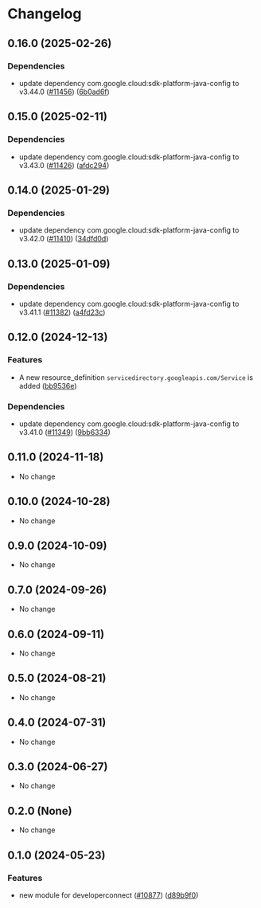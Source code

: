 # Changelog

## 0.16.0 (2025-02-26)

### Dependencies

* update dependency com.google.cloud:sdk-platform-java-config to v3.44.0 ([#11456](https://github.com/googleapis/google-cloud-java/issues/11456)) ([6b0ad6f](https://github.com/googleapis/google-cloud-java/commit/6b0ad6f8243cc60de7ee608237fa61445f0b0526))


## 0.15.0 (2025-02-11)

### Dependencies

* update dependency com.google.cloud:sdk-platform-java-config to v3.43.0 ([#11426](https://github.com/googleapis/google-cloud-java/issues/11426)) ([afdc294](https://github.com/googleapis/google-cloud-java/commit/afdc2944304a077ce4cbdd8c7675f1ca707b2be0))


## 0.14.0 (2025-01-29)

### Dependencies

* update dependency com.google.cloud:sdk-platform-java-config to v3.42.0 ([#11410](https://github.com/googleapis/google-cloud-java/issues/11410)) ([34dfd0d](https://github.com/googleapis/google-cloud-java/commit/34dfd0dc9c5ca042aca0778e8d34b2ca072bfeb1))


## 0.13.0 (2025-01-09)

### Dependencies

* update dependency com.google.cloud:sdk-platform-java-config to v3.41.1 ([#11382](https://github.com/googleapis/google-cloud-java/issues/11382)) ([a4fd23c](https://github.com/googleapis/google-cloud-java/commit/a4fd23ce1dfa364959de1e97e3b769996f3c7d0d))


## 0.12.0 (2024-12-13)

### Features

* A new resource_definition `servicedirectory.googleapis.com/Service` is added ([bb9536e](https://github.com/googleapis/google-cloud-java/commit/bb9536e7b488e7b541937df521afdb49eac595c9))

### Dependencies

* update dependency com.google.cloud:sdk-platform-java-config to v3.41.0 ([#11349](https://github.com/googleapis/google-cloud-java/issues/11349)) ([9bb6334](https://github.com/googleapis/google-cloud-java/commit/9bb6334458fdec53ba9fdec501de534d6516f102))


## 0.11.0 (2024-11-18)

* No change


## 0.10.0 (2024-10-28)

* No change


## 0.9.0 (2024-10-09)

* No change


## 0.7.0 (2024-09-26)

* No change


## 0.6.0 (2024-09-11)

* No change


## 0.5.0 (2024-08-21)

* No change


## 0.4.0 (2024-07-31)

* No change


## 0.3.0 (2024-06-27)

* No change


## 0.2.0 (None)

* No change


## 0.1.0 (2024-05-23)

### Features

* new module for developerconnect ([#10877](https://github.com/googleapis/google-cloud-java/issues/10877)) ([d89b9f0](https://github.com/googleapis/google-cloud-java/commit/d89b9f02daa1cb02701b5c8228fa863ccf6a9481))

